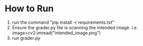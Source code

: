 # How to Run

1. run the command "pip install -r requirements.txt"
2. Ensure the grader.py file is scanning the intended image. i.e. image=cv2.imread("intended_image.png")
3. run grader.py

